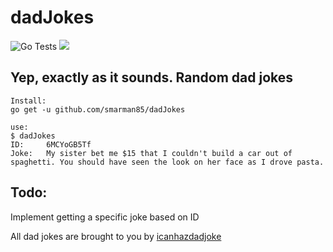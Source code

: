 # dadJokes

![Go Tests](https://github.com/smarman85/dadJokes/workflows/Tests/badge.svg)
<a href="https://codeclimate.com/github/smarman85/dadJokes/maintainability"><img src="https://api.codeclimate.com/v1/badges/f01a87c789be0fe1a411/maintainability" /></a>

## Yep, exactly as it sounds. Random dad jokes
```base
Install:
go get -u github.com/smarman85/dadJokes

use:
$ dadJokes
ID:     6MCYoGB5Tf
Joke:   My sister bet me $15 that I couldn't build a car out of spaghetti. You should have seen the look on her face as I drove pasta.
```

## Todo: 
Implement getting a specific joke based on ID

All dad jokes are brought to you by [icanhazdadjoke](https://icanhazdadjoke.com/)
